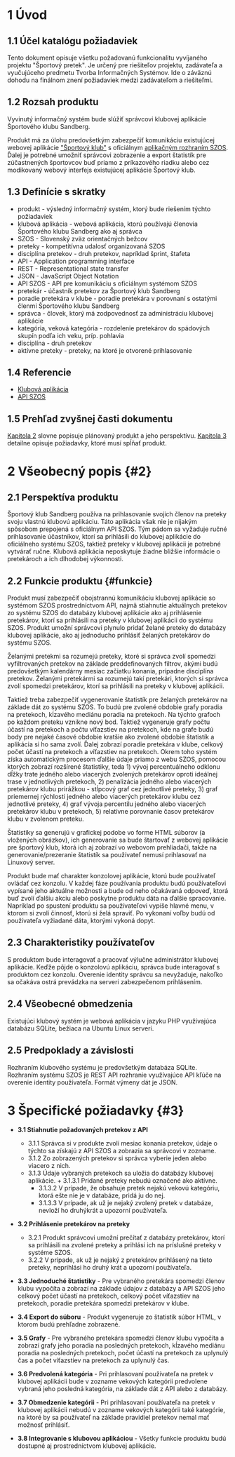 # 1 Úvod
## 1.1 Účel katalógu požiadaviek
Tento dokument opisuje všetku požadovanú funkcionalitu vyvíjaného projektu "Športový pretek". Je určený pre riešiteľov projektu, zadávateľa a vyučujúceho predmetu Tvorba Informačných Systémov. Ide o záväznú dohodu na finálnom znení požiadaviek medzi zadávateľom a riešiteľmi.

## 1.2 Rozsah produktu
Vyvinutý informačný systém bude slúžiť správcovi klubovej aplikácie Športového klubu Sandberg.

Produkt má za úlohu predovšetkým zabezpečiť komunikáciu existujúcej webovej aplikácie ["Športový klub"][KA] s oficiálnym [aplikačným rozhraním SZOS][API SZOS]. Ďalej je potrebné umožniť správcovi zobrazenie a export štatistík pre zúčastnených športovcov buď priamo z príkazového riadku alebo cez modikovaný webový interfejs existujúcej aplikácie Športový klub. 

## 1.3 Definície s skratky
- produkt - výsledný informačný systém, ktorý bude riešením týchto požiadaviek
- klubová aplikácia - webová aplikácia, ktorú používajú členovia Športového klubu Sandberg ako aj správca
- SZOS - Slovenský zväz orientačných bežcov
- preteky - kompetitívna udalosť organizovaná SZOS
- disciplína pretekov - druh pretekov, napríklad šprint, štafeta
- API - Application programming interface
- REST - Representational state transfer
- JSON - JavaScript Object Notation
- API SZOS - API pre komunikáciu s oficiálnym systémom SZOS
- pretekár - účastník pretekov za Športový klub Sandberg
- poradie pretekára v klube - poradie pretekára v porovnaní s ostatými členmi Športového klubu Sandberg
- správca - človek, ktorý má zodpovednosť za administráciu klubovej aplikácie 
- kategória, veková kategória - rozdelenie pretekárov do spádových skupín podľa ich veku, príp. pohlavia
- disciplína - druh pretekov
- aktívne preteky - preteky, na ktoré je otvorené prihlasovanie
 
## 1.4 Referencie
[KA]: https://github.com/TIS2017/SportovyKlub "Klubová aplikácia"
[API SZOS]: https://is.orienteering.sk/api "API SZOS"
- [Klubová aplikácia][KA]
- [API SZOS][API SZOS]

## 1.5 Prehľad zvyšnej časti dokumentu
[Kapitola 2](#2) slovne popisuje plánovaný produkt a jeho perspektívu. [Kapitola 3](#3) detailne opisuje požiadavky, ktoré musí spĺňať produkt.

# 2 Všeobecný popis {#2}
## 2.1 Perspektíva produktu
Športový klub Sandberg používa na prihlasovanie svojich členov na preteky svoju vlastnú klubovú aplikáciu. Táto aplikácia však nie je nijakým spôsobom prepojená s oficiálnym API SZOS. Tým pádom sa vyžaduje ručné prihlasovanie účastníkov, ktorí sa prihlásili do klubovej aplikácie do oficiálneho systému SZOS, taktiež preteky v klubovej aplikácii je potrebné vytvárať ručne. Klubová aplikácia neposkytuje žiadne bližšie informácie o pretekároch a ich dlhodobej výkonnosti.

## 2.2 Funkcie produktu {#funkcie}
Produkt musí zabezpečiť obojstrannú komunikáciu klubovej aplikácie so systémom SZOS prostredníctvom API, najmä stiahnutie aktuálnych pretekov zo systému SZOS do databázy klubovej aplikácie ako aj prihlásenie pretekárov, ktorí sa prihlásili na preteky v klubovej aplikácii do systému SZOS. Produkt umožní správcovi plynulo pridať želané preteky do databázy klubovej aplikácie, ako aj jednoducho prihlásiť želaných pretekárov do systému SZOS.

Želanými pretekmi sa rozumejú preteky, ktoré si správca zvolí spomedzi vyfiltrovaných pretekov na základe preddefinovaných filtrov, akými budú predovšetkým kalendárny mesiac začiatku konania, prípadne disciplína pretekov. Želanými pretekármi sa rozumejú takí pretekári, ktorých si správca zvolí spomedzi pretekárov, ktorí sa prihlásili na preteky v klubovej aplikácii.

Taktiež treba zabezpečiť vygenerovanie štatistík pre želaných pretekárov na základe dát zo systému SZOS. To budú pre zvolené obdobie grafy poradia na pretekoch, kĺzavého mediánu poradia na pretekoch. Na týchto grafoch po každom preteku vznikne nový bod. Taktiež vygeneruje grafy počtu účastí na pretekoch a počtu víťazstiev na pretekoch, kde na grafe budú body pre nejaké časové obdobie kratšie ako zvolené obdobie štatistík a aplikácia si ho sama zvolí. Ďalej zobrazí poradie pretekára v klube, celkový počet účastí na pretekoch a víťazstiev na pretekoch. Okrem toho systém získa automatickým procesom ďalšie údaje priamo z webu SZOS, pomocou ktorých zobrazí rozšírené štatistiky, teda 1) vývoj percentuálneho odklonu dĺžky trate jedného alebo viacerých zvolených pretekárov oproti ideálnej trase v jednotlivých pretekoch, 2) penalizácia jedného alebo viacerých pretekárov klubu prirážkou - stĺpcový graf cez jednotlivé preteky, 3) graf priemernej rýchlosti jedného alebo viacerých pretekárov klubu cez jednotlivé preteky, 4) graf vývoja percentilu jedného alebo viacerých pretekárov klubu v pretekoch, 5) relatívne porovnanie časov pretekárov klubu v zvolenom preteku. 

Štatistiky sa generujú v grafickej podobe vo forme HTML súborov (a vložených obrázkov), ich generovanie sa bude štartovať z webovej aplikácie pre športový klub, ktorá ich aj zobrazí vo webovom prehliadači, takže na generovanie/prezeranie štatistík sa používateľ nemusí prihlasovať na Linuxový server.

Produkt bude mať charakter konzolovej aplikácie, ktorú bude používateľ ovládať cez konzolu. V každej fáze používania produktu budú používateľovi vypísané jeho aktuálne možnosti a bude od neho očakávaná odpoveď, ktorá buď zvolí ďalšiu akciu alebo poskytne produktu dáta na ďalšie spracovanie. Napríklad po spustení produktu sa používateľovi vypíše hlavné menu, v ktorom si zvolí činnosť, ktorú si želá spraviť. Po vykonaní voľby budú od používateľa vyžiadané dáta, ktorými vykoná dopyt.

## 2.3 Charakteristiky používateľov
S produktom bude interagovať a pracovať výlučne administrátor klubovej aplikácie. Keďže pôjde o konzolovú aplikáciu, správca bude interagovať s produktom cez konzolu. Overenie identity správcu sa nevyžaduje, nakoľko sa očakáva ostrá prevádzka na serveri zabezpečenom prihlásením.

## 2.4 Všeobecné obmedzenia
Existujúci klubový systém je webová aplikácia v jazyku PHP využívajúca databázu SQLite, bežiaca na Ubuntu Linux serveri.

## 2.5 Predpoklady a závislosti
Rozhraním klubového systému je predovšetkým databáza SQLite. Rozhraním systému SZOS je REST API rozhranie využívajúce API kľúče na overenie identity používateľa. Formát výmeny dát je JSON.

# 3 Špecifické požiadavky {#3}
- **3.1 Stiahnutie požadovaných pretekov z API**
	+ 3.1.1 Správca si v produkte zvolí mesiac konania pretekov, údaje o týchto sa získajú z API SZOS a zobrazia sa správcovi v zozname.
	+ 3.1.2 Zo zobrazených pretekov si správca vyberie jeden alebo viacero z nich. 
	+ 3.1.3 Údaje vybraných pretekoch sa uložia do databázy klubovej aplikácie.
      		+ 3.1.3.1 Pridané preteky nebudú označené ako aktívne.
		+ 3.1.3.2 V prípade, že obsahuje pretek nejakú vekovú kategóriu, ktorá ešte nie je v databáze, pridá ju do nej.
		+ 3.1.3.3 V prípade, ak už je nejaký zvolený pretek v databáze, nevloží ho druhýkrát a upozorní používateľa.

- **3.2 Prihlásenie pretekárov na preteky**
	+ 3.2.1 Produkt správcovi umožní prečítať z databázy pretekárov, ktorí sa prihlásili na zvolené preteky a prihlási ich na príslušné preteky v systéme SZOS.
	+ 3.2.2 V prípade, ak už je nejaký z pretekárov prihlásený na tieto preteky, neprihlási ho druhý krát a upozorní používateľa.

- **3.3 Jednoduché štatistiky** - Pre vybraného pretekára spomedzi členov klubu vypočíta a zobrazí na základe údajov z databázy a API SZOS jeho celkový počet účastí na pretekoch, celkový počet víťazstiev na pretekoch, poradie pretekára spomedzi pretekárov v klube.

- **3.4 Export do súboru** - Produkt vygeneruje zo štatistík súbor HTML, v ktorom budú prehľadne zobrazené.

- **3.5 Grafy** - Pre vybraného pretekára spomedzi členov klubu vypočíta a zobrazí grafy jeho poradia na posledných pretekoch, kĺzavého mediánu poradia na posledných pretekoch, počet účastí na pretekoch za uplynulý čas a počet víťazstiev na pretekoch za uplynulý čas.

- **3.6 Predvolená kategória** - Pri prihlasovaní používateľa na pretek v klubovej aplikácii bude v zozname vekových kategórii predvolene vybraná jeho posledná kategória, na základe dát z API alebo z databázy.

- **3.7 Obmedzenie kategórii** - Pri prihlasovaní používateľa na pretek v klubovej aplikácii nebudú v zozname vekových kategórii také kategórie, na ktoré by sa používateľ na základe pravidiel pretekov nemal mať možnosť prihlásiť.

- **3.8 Integrovanie s klubovou aplikáciou** - Všetky funkcie produktu budú dostupné aj prostredníctvom klubovej aplikácie.

